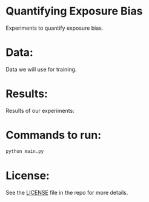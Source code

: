 # Quantifying Exposure Bias
Experiments to quantify exposure bias.

# Data:
Data we will use for training. 

# Results:
Results of our experiments:

# Commands to run:
```bash
python main.py
```

# License:
See the [LICENSE](LICENSE) file in the repo for more details.
